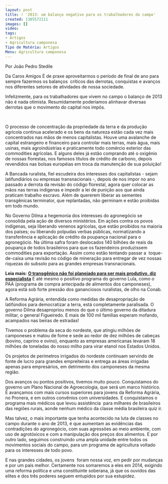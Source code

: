 ```yaml
---
layout: post
title: ! '2013: um balanço negativo para os trabalhadores do campo'
created: 1385572111
images: []
video: 
tags:
- Artigos
- Agricultura camponesa
Tipo de Matéria: Artigos
Menu: Agricultura camponesa
---
```



Por João Pedro Stedile

Da Caros Amigos
É de praxe aproveitarmos o período de final de ano para sempre fazermos os balanços  críticos das derrotas, conquistas e avanços nos diferentes setores de atividades de nossa sociedade.


Infelizmente, para os trabalhadores que vivem no campo o balanço de 2013 não é nada otimista. Resumidamente poderíamos alinhavar diversas derrotas que o movimento do capital nos impôs.  

 

O processo de concentração da propriedade da terra e da produção agrícola continua acelerado e os bens da natureza estão cada vez mais concentrados nas mãos de menos capitalistas.
Houve uma avalanche de capital estrangeiro e financeiro para controlar mais terras, mais água, mais usinas, mais agroindústrias e praticamente todo comércio exterior das commodities agrícolas. E alguns deles já estão comprando até o oxigênio de nossas florestas, nos famosos títulos de crédito de carbono, depois revendidos nas bolsas européias em troca da manutenção de sua poluição!


A Bancada ruralista, fiel escudeira dos interesses dos capitalistas - sejam latifundiários ou empresas transnacionais -, depois de nos impor no ano passado a derrota da revisão do código florestal, agora quer colocar as mãos nas terras indígenas e impedir a lei de punição aos que ainda praticam trabalho escravo. Além de quererem liberar as sementes transgênicas terminator, que replantadas, não germinam e estão proibidas em todo mundo.


No Governo Dilma a hegemonia dos interesses do agronegócio se consolida pela ação de diversos ministérios. Em ações contra os povos indígenas, seja liberando venenos agrícolas, que estão proibidos na maioria dos países; ou liberando polpudas verbas públicas, normatizando a transferência e aplicação de crédito da poupança nacional para o agronegócio.
Na última safra foram deslocados 140 bilhões de reais da poupança de todos brasileiros para que os fazendeiros produzissem commodities para exportação. Assim como estão tentando passar a  toque-de-caixa uma revisão no código de mineração para entregar de vez nossas riquezas do subsolo para as grandes empresas transnacionais.


**Leia mais:**
[**O transgênico não foi planejado para ser mais produtivo, diz especialista**](http://www.mst.org.br/node/15461)
E até mesmo o positivo programa do governo Lula, como o PAA (programa de compra antecipada de alimentos dos camponeses), agora está sob forte pressão dos gananciosos ruralistas, de olho na Conab.


A Reforma Agrária, entendida como medidas de desapropriação de latifúndios para democratizar a terra, está completamente paralisada. O governo Dilma desapropriou menos do que o último governo da ditadura militar, o general Figueiredo. E mais de 100 mil famílias esperam mofando, acampados nas beiras de estradas!


Tivemos o problema da seca do nordeste, que atingiu milhões de camponeses e matou de fome e sede ao redor de dez milhões de cabeças (bovino, caprino e ovino), enquanto as empresas americanas levaram 18 milhões de toneladas do nosso milho para virar etanol nos Estados Unidos.


Os projetos de perímetros irrigados do nordeste continuam servindo de fonte de lucro para grandes empreiteiras e entrega as áreas irrigadas apenas para empresários, em detrimento dos camponeses da mesma região.


Dos avanços ou pontos positivos, tivemos muito pouco. Conquistamos do governo um Plano Nacional de Agroecologia, que será um marco histórico. E avançamos com mais cursos superiores para jovens da Reforma Agrária, no Pronera, e em outros convênios com universidades. E conquistamos o programa mais médicos que levou assistência  para milhares de brasileiros das regiões rurais, aonde nenhum médico da classe média brasileira quiz ir.


Mas talvez, o mais importante que tenha acontecido na luta de classes no campo durante o ano de 2013, é que aumentam as evidências das contradições do agronegócio, com suas agressões ao meio ambiente, com uso de agrotóxicos e com a manipulação dos preços dos alimentos.
E por outro lado, seguimos construindo uma ampla unidade entre todos os movimentos sociais do campo, para um programa de agricultura voltado para os interesses de todo povo.


E nas grandes cidades, os jovens  foram nossa voz, em pedir por mudanças e por um país melhor. Certamente nos somaremos a eles em 2014, exigindo uma reforma política e uma constituinte soberana, já que os ouvidos das elites e dos três poderes seguem entupidos por sua estupidez.
 
